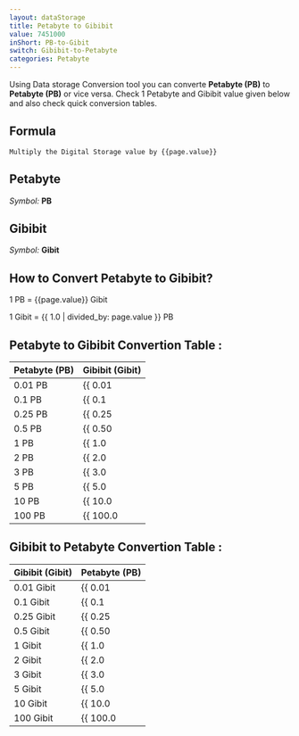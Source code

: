 ```yaml
---
layout: dataStorage
title: Petabyte to Gibibit
value: 7451000
inShort: PB-to-Gibit
switch: Gibibit-to-Petabyte
categories: Petabyte
---
```


Using Data storage Conversion tool you can converte **Petabyte (PB)** to **Petabyte (PB)** or vice versa. Check 1 Petabyte and Gibibit value given below and also check quick conversion tables.

## Formula
`Multiply the Digital Storage value by {{page.value}}`

## Petabyte
*Symbol:* **PB**

## Gibibit
*Symbol:* **Gibit**

## How to Convert Petabyte to Gibibit?

1 PB = {{page.value}} Gibit

1 Gibit = {{ 1.0 | divided_by: page.value }} PB


## Petabyte to Gibibit Convertion Table :

| Petabyte (PB) | Gibibit (Gibit) |
| ---- | ---- |
| 0.01 PB | {{ 0.01 | times: page.value }} Gibit |
| 0.1 PB | {{ 0.1 | times: page.value }} Gibit |
| 0.25 PB | {{ 0.25 | times: page.value }} Gibit |
| 0.5 PB | {{ 0.50 | times: page.value }} Gibit |
| 1 PB | {{ 1.0 | times: page.value }} Gibit |
| 2 PB | {{ 2.0 | times: page.value }} Gibit |
| 3 PB | {{ 3.0 | times: page.value }} Gibit |
| 5 PB | {{ 5.0 | times: page.value }} Gibit |
| 10 PB | {{ 10.0 | times: page.value }} Gibit |
| 100 PB | {{ 100.0 | times: page.value }} Gibit |

## Gibibit to Petabyte Convertion Table :

| Gibibit (Gibit) | Petabyte (PB) |
| ---- | ---- |
| 0.01 Gibit | {{ 0.01 | divided_by: page.value }} PB |
| 0.1 Gibit | {{ 0.1 | divided_by: page.value }} PB |
| 0.25 Gibit | {{ 0.25 | divided_by: page.value }} PB |
| 0.5 Gibit | {{ 0.50 | divided_by: page.value }} PB |
| 1 Gibit | {{ 1.0 | divided_by: page.value }} PB |
| 2 Gibit | {{ 2.0 | divided_by: page.value }} PB |
| 3 Gibit | {{ 3.0 | divided_by: page.value }} PB |
| 5 Gibit | {{ 5.0 | divided_by: page.value }} PB |
| 10 Gibit | {{ 10.0 | divided_by: page.value }} PB |
| 100 Gibit | {{ 100.0 | divided_by: page.value }} PB |


<script>
document.getElementById('selectInput')[20].selected = true
document.getElementById('selectOutput')[11].selected = true
</script>
